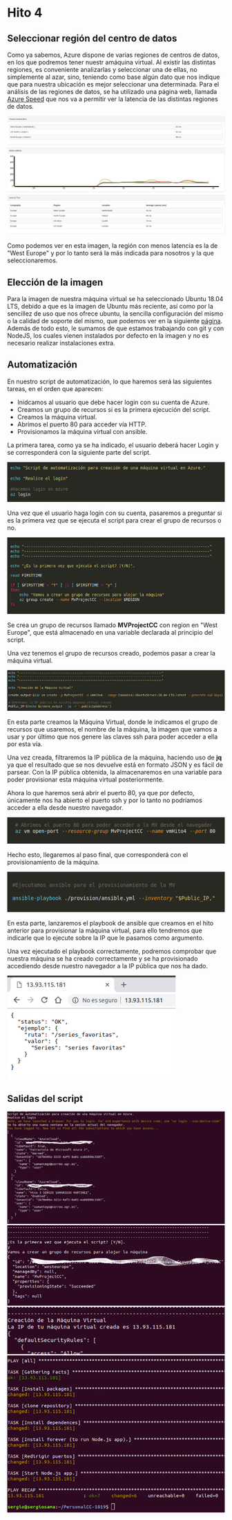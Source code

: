# Hito 4

## Seleccionar región del centro de datos

Como ya sabemos, Azure dispone de varias regiones de centros de datos, en los que podremos tener nuestr amáquina virtual.
Al existir las distintas regiones, es conveniente analizarlas y seleccionar una de ellas, no simplemente al azar, sino, teniendo como base algún dato que nos indique que para nuestra ubicación es mejor seleccionar una determinada.
Para el análisis de las regiones de datos, se ha utilizado una página web, llamada [Azure Speed](http://www.azurespeed.com/) que nos va a permitir ver la latencia de las distintas regiones de datos.

![Test de latencia](./imagenes/hito4/azurespeed.png)

Como podemos ver en esta imagen, la región con menos latencia es la de "West Europe" y por lo tanto será la más indicada para nosotros y la que seleccionaremos.

## Elección de la imagen

Para la imagen de nuestra máquina virtual se ha seleccionado Ubuntu 18.04 LTS, debido a que es la imagen de Ubuntu más reciente, así como por la sencillez de uso que nos ofrece ubuntu, la sencilla configuración del mismo o la calidad de soporte del mismo, que podemos ver en la siguiente [página](https://www.g2crowd.com/products/ubuntu/reviews). Además de todo esto, le sumamos de que estamos trabajando con git y con NodeJS, los cuales vienen instalados por defecto en la imagen y no es necesario realizar instalaciones extra.

## Automatización

En nuestro script de automatización, lo que haremos será las siguientes tareas, en el orden que aparecen:

- Inidcamos al usuario que debe hacer login con su cuenta de Azure.
- Creamos un grupo de recursos si es la primera ejecución del script.
- Creamos la máquina virtual.
- Abrimos el puerto 80 para acceder vía HTTP.
- Provisionamos la máquina virtual con ansible.

La primera tarea, como ya se ha indicado, el usuario deberá hacer Login y se corresponderá con la siguiente parte del script.

![Login](./imagenes/hito4/login.png)

Una vez que el usuario haga login con su cuenta, pasaremos a preguntar si es la primera vez que se ejecuta el script para crear el grupo de recursos o no.

![Grupo de Recursos](./imagenes/hito4/gruporecursos.png)

Se crea un grupo de recursos llamado **MVProjectCC** con region en "West Europe", que está almacenado en una variable declarada al principio del script.

Una vez tenemos el grupo de recursos creado, podemos pasar a crear la máquina virtual.

![Creación MV](./imagenes/hito4/creaMV.png)

En esta parte creamos la Máquina Virtual, donde le indicamos el grupo de recursos que usaremos,	el nombre de la máquina, la imagen que vamos a usar y por último que nos genere las claves ssh para poder acceder a ella por esta vía.

Una vez creada, filtraremos la IP pública de la máquina, haciendo uso de **jq** ya que el resultado que se nos devuelve está en formato JSON y es fácil de parsear.
Con la IP pública obtenida, la almacenaremos en una variable para poder provisionar esta máquina virtual posteriormente.

Ahora lo que haremos será abrir el puerto 80, ya que por defecto, únicamente nos ha abierto el puerto ssh y por lo tanto no podríamos acceder a ella desde nuestro navegador.

![Abrir puerto 80](./imagenes/hito4/abrirpuerto80.png)

Hecho esto, llegaremos al paso final, que corresponderá con el provisionamiento de la máquina.

![Test de latencia](./imagenes/hito4/provisionamiento.png)

En esta parte, lanzaremos el playbook de ansible que creamos en el hito anterior para provisionar la máquina virtual, para ello tendremos que indicarle que lo ejecute sobre la IP que le pasamos como argumento.

Una vez ejecutado el playbook correctamente, podremos comprobar que nuestra máquina se ha creado correctamente y se ha provisionado accediendo desde nuestro navegador a la IP pública que nos ha dado.

![Test de latencia](./imagenes/hito4/statusOK.png)

## Salidas del script

![Salida Script1](./imagenes/hito4/login_script.png)
![Salida Script2](./imagenes/hito4/gruporecursos_script.png)
![Salida Script3](./imagenes/hito4/creaMV_script.png)
![Salida Script4](./imagenes/hito4/playbook_script.png)
